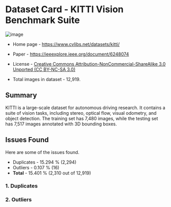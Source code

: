 # Dataset Card - KITTI Vision Benchmark Suite
![image](https://www.cvlibs.net/datasets/kitti-360/images/banner_text.png)

+ Home page - https://www.cvlibs.net/datasets/kitti/

+ Paper - https://ieeexplore.ieee.org/document/6248074

+ License - [Creative Commons Attribution-NonCommercial-ShareAlike 3.0 Unported (CC BY-NC-SA 3.0)](https://creativecommons.org/licenses/by-nc-sa/3.0/)

+ Total images in dataset - 12,919.

## Summary
KITTI is a large-scale dataset for autonomous driving research. It contains a suite of vision tasks, including stereo, optical flow, visual odometry, and object detection. The training set has 7,480 images, while the testing set has 7,517 images annotated with 3D bounding boxes.

## Issues Found
Here are some of the issues found.

+ Duplicates - 15.294 % (2,294)
+ Outliers - 0.107 % (16)
+ **Total** - 15.401 % (2,310 out of 12,919)

### 1. Duplicates


### 2. Outliers
